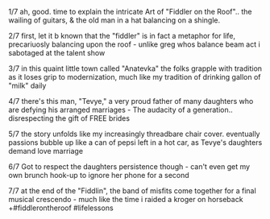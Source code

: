 1/7 ah, good. time to explain the intricate Art of "Fiddler on the Roof".. the wailing of guitars, & the old man in a hat balancing on a shingle. 

2/7 first, let it b known that the "fiddler" is in fact a metaphor for life, precariuosly balancing upon the roof - unlike greg whos balance beam act i sabotaged at the talent show

3/7 in this quaint little town called "Anatevka" the folks grapple with tradition as it loses grip to modernization, much like my tradition of drinking gallon of "milk" daily

4/7 there's this man, "Tevye," a very proud father of many daughters who are defying his arranged marriages - The audacity of a generation.. disrespecting the gift of FREE brides

5/7 the story unfolds like my increasingly threadbare chair cover.  eventually passions bubble up like a can of pepsi left in a hot car, as Tevye's daughters demand love marriage

6/7 Got to respect the daughters persistence though - can't even get my own brunch hook-up to ignore her phone for a second

7/7 at the end of the "Fiddlin", the band of misfits come together for a final musical crescendo - much like the time i raided a kroger on horseback +#fiddlerontheroof #lifelessons
